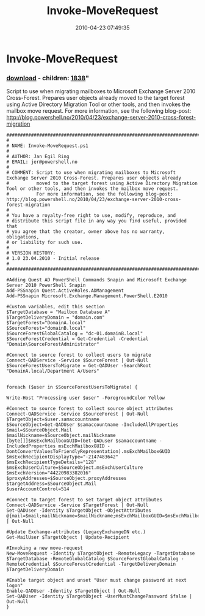 ﻿---
pid:            1803
parent:         0
children:       1838
poster:         Jan Egil Ring
title:          Invoke-MoveRequest
date:           2010-04-23 07:49:35
format:         posh
---

# Invoke-MoveRequest

### [download](1803.ps1) - children: [1838](1838.md)"

Script to use when migrating mailboxes to Microsoft Exchange Server 2010 Cross-Forest. Prepares user objects already moved to the target forest using Active Directory Migration Tool or other tools, and then invokes the mailbox move request.
For more information, see the following blog-post: http://blog.powershell.no/2010/04/23/exchange-server-2010-cross-forest-migration

```posh
###########################################################################
#
# NAME: Invoke-MoveRequest.ps1
#
# AUTHOR: Jan Egil Ring
# EMAIL: jer@powershell.no
#
# COMMENT: Script to use when migrating mailboxes to Microsoft Exchange Server 2010 Cross-Forest. Prepares user objects already 
#          moved to the target forest using Active Directory Migration Tool or other tools, and then invokes the mailbox move request.
#          For more information, see the following blog-post: http://blog.powershell.no/2010/04/23/exchange-server-2010-cross-forest-migration
#
# You have a royalty-free right to use, modify, reproduce, and
# distribute this script file in any way you find useful, provided that
# you agree that the creator, owner above has no warranty, obligations,
# or liability for such use.
#
# VERSION HISTORY:
# 1.0 23.04.2010 - Initial release
#
###########################################################################

#Adding Quest AD PowerShell Commands Snapin and Microsoft Exchange Server 2010 PowerShell Snapin
Add-PSSnapin Quest.ActiveRoles.ADManagement
Add-PSSnapin Microsoft.Exchange.Management.PowerShell.E2010

#Custom variables, edit this section
$TargetDatabase = "Mailbox Database A"
$TargetDeliveryDomain = "domain.com"
$TargetForest="DomainA.local"
$SourceForest="domainB.local"
$SourceForestGlobalCatalog = "dc-01.domainB.local"
$SourceForestCredential = Get-Credential -Credential "Domain\SourceForestAdministrator"

#Connect to source forest to collect users to migrate
Connect-QADService -Service $SourceForest | Out-Null
$SourceForestUsersToMigrate = Get-QADUser -SearchRoot "DomainA.local/Department A/Users"


foreach ($user in $SourceForestUsersToMigrate) {

Write-Host "Processing user $user" -ForegroundColor Yellow

#Connect to source forest to collect source object attributes
Connect-QADService -Service $SourceForest | Out-Null
$TargetObject=$user.samaccountname
$SourceObject=Get-QADUser $samaccountname -IncludeAllProperties
$mail=$SourceObject.Mail
$mailNickname=$SourceObject.mailNickname
[byte[]]$msExchMailboxGUID=(Get-QADuser $samaccountname -IncludedProperties msExchMailboxGUID -DontConvertValuesToFriendlyRepresentation).msExchMailboxGUID
$msExchRecipientDisplayType="-2147483642"
$msExchRecipientTypeDetails="128"
$msExchUserCulture=$SourceObject.msExchUserCulture
$msExchVersion="44220983382016"
$proxyAddresses=$SourceObject.proxyAddresses
$targetAddress=$SourceObject.Mail
$userAccountControl=514

#Connect to target forest to set target object attributes
Connect-QADService -Service $TargetForest | Out-Null
Set-QADUser -Identity $TargetObject -ObjectAttributes @{mail=$mail;mailNickname=$mailNickname;msExchMailboxGUID=$msExchMailboxGUID;msExchRecipientDisplayType=$msExchRecipientDisplayType;msExchRecipientTypeDetails=$msExchRecipientTypeDetails;msExchUserCulture=$msExchUserCulture;msExchVersion=$msExchVersion;proxyAddresses=$proxyAddresses;targetAddress=$targetAddress;userAccountControl=$userAccountControl;msExchUserCulture=$msExchUserCulture} | Out-Null

#Update Exchange-attributes (LegacyExchangeDN etc.)
Get-MailUser $TargetObject | Update-Recipient

#Invoking a new move-request
New-MoveRequest -Identity $TargetObject -RemoteLegacy -TargetDatabase $TargetDatabase -RemoteGlobalCatalog $SourceForestGlobalCatalog -RemoteCredential $SourceForestCredential -TargetDeliveryDomain $TargetDeliveryDomain

#Enable target object and unset "User must change password at next logon"
Enable-QADUser -Identity $TargetObject | Out-Null
Set-QADUser -Identity $TargetObject -UserMustChangePassword $false | Out-Null
}
```

